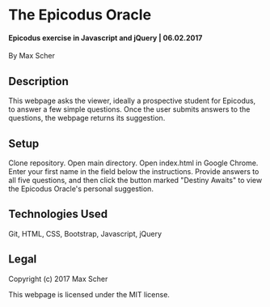 # The Epicodus Oracle #
#### Epicodus exercise in Javascript and jQuery | 06.02.2017 ####

By Max Scher

## Description ##
This webpage asks the viewer, ideally a prospective student for Epicodus, to answer a few simple questions. Once the user submits answers to the questions, the webpage returns its suggestion.

## Setup ##
Clone repository. Open main directory. Open index.html in Google Chrome. Enter your first name in the field below the instructions. Provide answers to all five questions, and then click the button marked "Destiny Awaits" to view the Epicodus Oracle's personal suggestion.

## Technologies Used ##
Git,
HTML,
CSS,
Bootstrap,
Javascript,
jQuery

## Legal ##
Copyright (c) 2017 Max Scher

This webpage is licensed under the MIT license.
